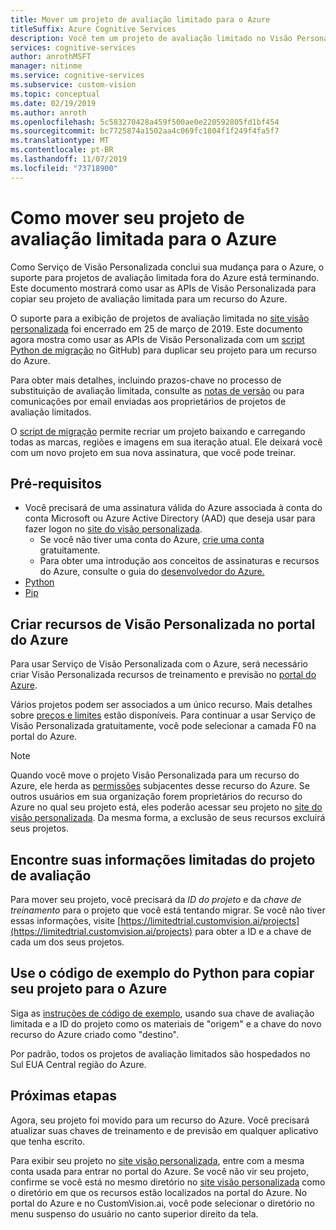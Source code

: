 ```yaml
---
title: Mover um projeto de avaliação limitado para o Azure
titleSuffix: Azure Cognitive Services
description: Você tem um projeto de avaliação limitado no Visão Personalizada? Este artigo mostra como movê-lo para o Azure com um script de migração.
services: cognitive-services
author: anrothMSFT
manager: nitinme
ms.service: cognitive-services
ms.subservice: custom-vision
ms.topic: conceptual
ms.date: 02/19/2019
ms.author: anroth
ms.openlocfilehash: 5c583270428a459f500ae0e220592805fd1bf454
ms.sourcegitcommit: bc7725874a1502aa4c069fc1804f1f249f4fa5f7
ms.translationtype: MT
ms.contentlocale: pt-BR
ms.lasthandoff: 11/07/2019
ms.locfileid: "73718900"
---
```

# <a name="how-to-move-your-limited-trial-project-to-azure"></a>Como mover seu projeto de avaliação limitada para o Azure

Como Serviço de Visão Personalizada conclui sua mudança para o Azure, o suporte para projetos de avaliação limitada fora do Azure está terminando. Este documento mostrará como usar as APIs de Visão Personalizada para copiar seu projeto de avaliação limitada para um recurso do Azure.

O suporte para a exibição de projetos de avaliação limitada no [site visão personalizada](https://customvision.ai) foi encerrado em 25 de março de 2019. Este documento agora mostra como usar as APIs de Visão Personalizada com um [script Python de migração](https://github.com/Azure-Samples/custom-vision-move-project) no GitHub) para duplicar seu projeto para um recurso do Azure.

Para obter mais detalhes, incluindo prazos-chave no processo de substituição de avaliação limitada, consulte as [notas de versão](https://docs.microsoft.com/azure/cognitive-services/custom-vision-service/release-notes#february-25-2019) ou para comunicações por email enviadas aos proprietários de projetos de avaliação limitados.

O [script de migração](https://github.com/Azure-Samples/custom-vision-move-project) permite recriar um projeto baixando e carregando todas as marcas, regiões e imagens em sua iteração atual. Ele deixará você com um novo projeto em sua nova assinatura, que você pode treinar.

## <a name="prerequisites"></a>Pré-requisitos

- Você precisará de uma assinatura válida do Azure associada à conta do conta Microsoft ou Azure Active Directory (AAD) que deseja usar para fazer logon no [site do visão personalizada](https://customvision.ai). 
    - Se você não tiver uma conta do Azure, [crie uma conta](https://azure.microsoft.com/free/) gratuitamente.
    - Para obter uma introdução aos conceitos de assinaturas e recursos do Azure, consulte o guia do [desenvolvedor do Azure.](https://docs.microsoft.com/azure/guides/developer/azure-developer-guide#manage-your-subscriptions)
-  [Python](https://www.python.org/downloads/)
- [Pip](https://pip.pypa.io/en/stable/installing/)

## <a name="create-custom-vision-resources-in-the-azure-portal"></a>Criar recursos de Visão Personalizada no portal do Azure

Para usar Serviço de Visão Personalizada com o Azure, será necessário criar Visão Personalizada recursos de treinamento e previsão no [portal do Azure](https://portal.azure.com/?microsoft_azure_marketplace_ItemHideKey=microsoft_azure_cognitiveservices_customvision#create/Microsoft.CognitiveServicesCustomVision). 

Vários projetos podem ser associados a um único recurso. Mais detalhes sobre [preços e limites](https://docs.microsoft.com/azure/cognitive-services/custom-vision-service/limits-and-quotas) estão disponíveis. Para continuar a usar Serviço de Visão Personalizada gratuitamente, você pode selecionar a camada F0 na portal do Azure. 

> [!NOTE]
> Quando você move o projeto Visão Personalizada para um recurso do Azure, ele herda as [permissões]( https://docs.microsoft.com/azure/role-based-access-control/role-assignments-portal) subjacentes desse recurso do Azure. Se outros usuários em sua organização forem proprietários do recurso do Azure no qual seu projeto está, eles poderão acessar seu projeto no [site do visão personalizada](https://customvision.ai). Da mesma forma, a exclusão de seus recursos excluirá seus projetos.  

## <a name="find-your-limited-trial-project-information"></a>Encontre suas informações limitadas do projeto de avaliação

Para mover seu projeto, você precisará da _ID do projeto_ e da _chave de treinamento_ para o projeto que você está tentando migrar. Se você não tiver essas informações, visite [https://limitedtrial.customvision.ai/projects](https://limitedtrial.customvision.ai/projects) para obter a ID e a chave de cada um dos seus projetos. 

## <a name="use-the-python-sample-code-to-copy-your-project-to-azure"></a>Use o código de exemplo do Python para copiar seu projeto para o Azure

Siga as [instruções de código de exemplo](https://github.com/Azure-Samples/custom-vision-move-project), usando sua chave de avaliação limitada e a ID do projeto como os materiais de "origem" e a chave do novo recurso do Azure criado como "destino".

Por padrão, todos os projetos de avaliação limitados são hospedados no Sul EUA Central região do Azure.

## <a name="next-steps"></a>Próximas etapas

Agora, seu projeto foi movido para um recurso do Azure. Você precisará atualizar suas chaves de treinamento e de previsão em qualquer aplicativo que tenha escrito.

Para exibir seu projeto no [site visão personalizada](https://customvision.ai), entre com a mesma conta usada para entrar no portal do Azure. Se você não vir seu projeto, confirme se você está no mesmo diretório no [site visão personalizada](https://customvision.ai) como o diretório em que os recursos estão localizados na portal do Azure. No portal do Azure e no CustomVision.ai, você pode selecionar o diretório no menu suspenso do usuário no canto superior direito da tela.
